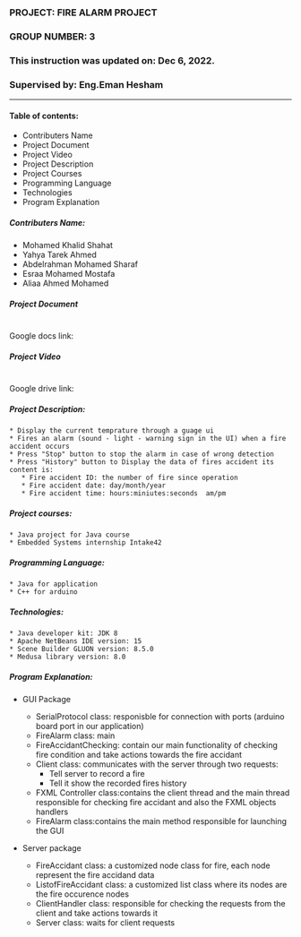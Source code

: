 ### PROJECT: FIRE ALARM PROJECT 
### GROUP NUMBER: 3
### This instruction was updated on: Dec 6, 2022.
### Supervised by: Eng.Eman Hesham
************************
#### Table of contents:
   * Contributers Name
   * Project Document
   * Project Video
   * Project Description
   * Project Courses
   * Programming Language
   * Technologies
   * Program Explanation
        
##### Contributers Name:
   * Mohamed Khalid Shahat
   * Yahya Tarek Ahmed
   * Abdelrahman Mohamed Sharaf
   * Esraa Mohamed Mostafa
   * Aliaa Ahmed Mohamed


##### Project Document
   <br /> Google docs link:


##### Project Video
   <br /> Google drive link:


##### Project Description: 
    * Display the current temprature through a guage ui
    * Fires an alarm (sound - light - warning sign in the UI) when a fire accident occurs
    * Press "Stop" button to stop the alarm in case of wrong detection
    * Press "History" button to Display the data of fires accident its content is:
       * Fire accident ID: the number of fire since operation
       * Fire accident date: day/month/year
       * Fire accident time: hours:miniutes:seconds  am/pm
       
##### Project courses:
    * Java project for Java course
    * Embedded Systems internship Intake42

 
##### Programming Language: 
    * Java for application
    * C++ for arduino

##### Technologies:
    * Java developer kit: JDK 8 
    * Apache NetBeans IDE version: 15
    * Scene Builder GLUON version: 8.5.0
    * Medusa library version: 8.0

##### Program Explanation:

   * GUI Package
       * SerialProtocol class: responisble for connection with ports (arduino board port in our application)
       * FireAlarm class: main 
       * FireAccidantChecking: contain our main functionality of checking fire condition and take actions towards the fire accidant
       * Client class: communicates with the server through two requests:
           * Tell server to record a fire 
           * Tell it show the recorded fires history 
       * FXML Controller class:contains  the client thread and the main thread responsible for checking fire accidant and also the FXML objects handlers
       * FireAlarm class:contains the main method responsible for launching the GUI
       
   * Server package
       * FireAccidant class: a customized node class for fire, each node represent the fire accidand data 
       * ListofFireAccidant class: a customized list class where its nodes are the fire occurence nodes  
       * ClientHandler class: responsible for checking the requests from the client and take actions towards it
       * Server class: waits for client requests
